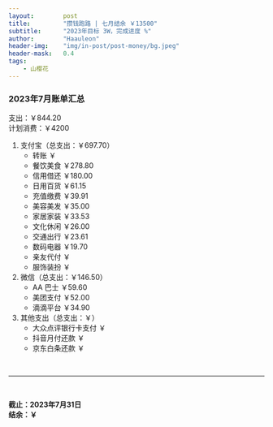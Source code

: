```yaml
---
layout:        post
title:         "攒钱跑路 | 七月结余 ￥13500"
subtitle:      "2023年目标 3W，完成进度 %"
author:        "Haauleon"
header-img:    "img/in-post/post-money/bg.jpeg"
header-mask:   0.4
tags:
    - 山樱花
---
```


### 2023年7月账单汇总             
支出：￥844.20                                          
计划消费：￥4200        

1. 支付宝（总支出：￥697.70）   
    - 转账 ￥   
    - 餐饮美食 ￥278.80       
    - 信用借还 ￥180.00    
    - 日用百货 ￥61.15                        
    - 充值缴费 ￥39.91          
    - 美容美发 ￥35.00    
    - 家居家装 ￥33.53              
    - 文化休闲 ￥26.00   
    - 交通出行 ￥23.61      
    - 数码电器 ￥19.70            
    - 亲友代付 ￥               
    - 服饰装扮 ￥                    
2. 微信（总支出：￥146.50）      
    - AA 巴士 ￥59.60     
    - 美团支付 ￥52.00      
    - 滴滴平台 ￥34.90                                    
3. 其他支出（总支出：￥）     
    - 大众点评银行卡支付 ￥    
    - 抖音月付还款 ￥    
    - 京东白条还款 ￥   

<br>

---

<br>

**截止：2023年7月31日**      
**结余：￥**        
